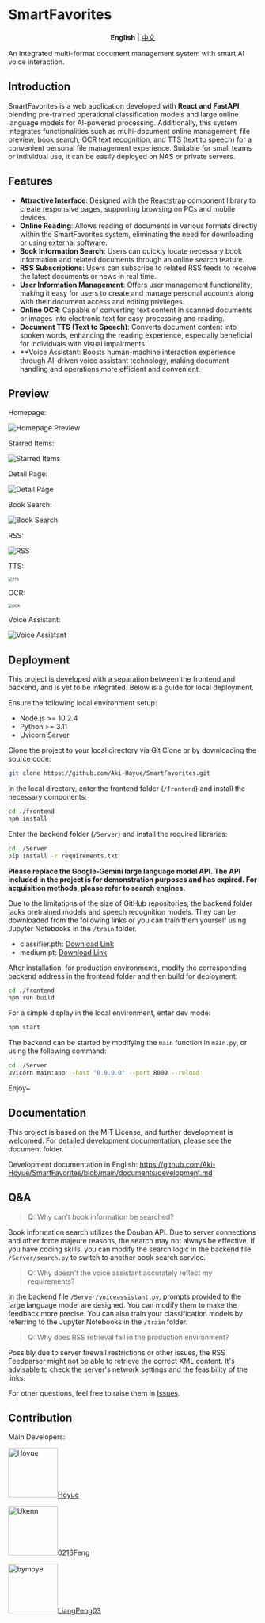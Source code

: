 # SmartFavorites

<center><b>English</b>    |   <a href="https://github.com/Aki-Hoyue/SmartFavorites/blob/main/README_ZH.md">中文</a></center> 

An integrated multi-format document management system with smart AI voice interaction.

## Introduction

SmartFavorites is a web application developed with **React and FastAPI**, blending pre-trained operational classification models and large online language models for AI-powered processing. Additionally, this system integrates functionalities such as multi-document online management, file preview, book search, OCR text recognition, and TTS (text to speech) for a convenient personal file management experience. Suitable for small teams or individual use, it can be easily deployed on NAS or private servers.

## Features

- **Attractive Interface**: Designed with the [Reactstrap](https://reactstrap.github.io/) component library to create responsive pages, supporting browsing on PCs and mobile devices.
- **Online Reading**: Allows reading of documents in various formats directly within the SmartFavorites system, eliminating the need for downloading or using external software.
- **Book Information Search**: Users can quickly locate necessary book information and related documents through an online search feature.
- **RSS Subscriptions**: Users can subscribe to related RSS feeds to receive the latest documents or news in real time.
- **User Information Management**: Offers user management functionality, making it easy for users to create and manage personal accounts along with their document access and editing privileges.
- **Online OCR**: Capable of converting text content in scanned documents or images into electronic text for easy processing and reading.
- **Document TTS (Text to Speech)**: Converts document content into spoken words, enhancing the reading experience, especially beneficial for individuals with visual impairments.
- **Voice Assistant: Boosts human-machine interaction experience through AI-driven voice assistant technology, making document handling and operations more efficient and convenient.

## Preview

Homepage:

![Homepage Preview](https://image.hoyue.fun/imgup/2024/04/202405041834253.webp)

Starred Items:

![Starred Items](https://image.hoyue.fun/imgup/2024/04/202405041834682.webp)

Detail Page:

![Detail Page](https://image.hoyue.fun/imgup/2024/04/202405041837990.webp)

Book Search:

![Book Search](https://image.hoyue.fun/imgup/2024/04/202405041843426.webp)

RSS:

![RSS](https://image.hoyue.fun/imgup/2024/04/202405041844874.webp)

TTS:

<img src="https://image.hoyue.fun/imgup/2024/04/202405041847100.webp" alt="TTS" style="zoom:50%;" />

OCR:

<img src="https://image.hoyue.fun/imgup/2024/04/202405041847490.webp" alt="OCR" style="zoom: 50%;" />

Voice Assistant:

![Voice Assistant](https://image.hoyue.fun/imgup/2024/04/202405041846663.webp)

## Deployment

This project is developed with a separation between the frontend and backend, and is yet to be integrated. Below is a guide for local deployment.

Ensure the following local environment setup:

* Node.js >= 10.2.4
* Python >= 3.11
* Uvicorn Server

Clone the project to your local directory via Git Clone or by downloading the source code:

```bash
git clone https://github.com/Aki-Hoyue/SmartFavorites.git
```

In the local directory, enter the frontend folder (`/frontend`) and install the necessary components:

```bash
cd ./frontend
npm install
```

Enter the backend folder (`/Server`) and install the required libraries:

```bash
cd ./Server
pip install -r requirements.txt
```

**Please replace the Google-Gemini large language model API. The API included in the project is for demonstration purposes and has expired. For acquisition methods, please refer to search engines.**

Due to the limitations of the size of GitHub repositories, the backend folder lacks pretrained models and speech recognition models. They can be downloaded from the following links or you can train them yourself using Jupyter Notebooks in the `/train` folder.

- classifier.pth: [Download Link](https://www.mediafire.com/file/gbku7iwhvezrrwx/classifier.pth/file)
- medium.pt: [Download Link](https://openaipublic.azureedge.net/main/whisper/models/345ae4da62f9b3d59415adc60127b97c714f32e89e936602e85993674d08dcb1/medium.pt)

After installation, for production environments, modify the corresponding backend address in the frontend folder and then build for deployment:

```bash
cd ./frontend
npm run build
```

For a simple display in the local environment, enter dev mode:

```bash
npm start
```

The backend can be started by modifying the `main` function in `main.py`, or using the following command:

```bash
cd ./Server
uvicorn main:app --host "0.0.0.0" --port 8000 --reload
```

Enjoy~

## Documentation

This project is based on the MIT License, and further development is welcomed. For detailed development documentation, please see the document folder.

Development documentation in English: https://github.com/Aki-Hoyue/SmartFavorites/blob/main/documents/development.md

## Q&A

> Q: Why can't book information be searched?

Book information search utilizes the Douban API. Due to server connections and other force majeure reasons, the search may not always be effective. If you have coding skills, you can modify the search logic in the backend file `/Server/search.py` to switch to another book search service.

> Q: Why doesn't the voice assistant accurately reflect my requirements?

In the backend file `/Server/voiceassistant.py`, prompts provided to the large language model are designed. You can modify them to make the feedback more precise. You can also train your classification models by referring to the Jupyter Notebooks in the `/train` folder.

> Q: Why does RSS retrieval fail in the production environment?

Possibly due to server firewall restrictions or other issues, the RSS Feedparser might not be able to retrieve the correct XML content. It's advisable to check the server's network settings and the feasibility of the links.

For other questions, feel free to raise them in [Issues](https://github.com/Aki-Hoyue/SmartFavorites/issues).

## Contribution

Main Developers:

<a href="https://github.com/Aki-Hoyue"><img src="https://avatars3.githubusercontent.com/u/73027485?s=400" alt="Hoyue" width="100">Hoyue</a>

<a href="https://github.com/0216Feng"><img src="https://avatars3.githubusercontent.com/u/90129509?s=400" alt="Ukenn" width="100">0216Feng</a>

<a href="https://github.com/LiangPeng03"><img src="https://avatars2.githubusercontent.com/u/150891126?s=400" alt="bymoye" width="100">LiangPeng03</a>
